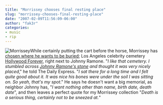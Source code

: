 ```yaml
---
title: "Morrissey chooses final resting place"
slug: "morrissey-chooses-final-resting-place"
date: "2007-02-09T11:56:09-06:00"
author: "fak3r"
categories:
- music
- rip
---
```


![Morrissey](http://fak3r.com/wp-content/uploads/2007/02/060404_morrissey.jpg)While certainly putting the cart before the horse, Morrissey has [chosen where he wants to be buried](http://www.spin.com/features/news/2007/02/070208_morrissey/); Los Angeles celebrity cemetery [Hollywood Forever](http://www.hollywoodforever.com/), right next to Johnny Ramone.  "_I like that cemetery. I stumbled across [Johnny Ramone's stone](http://www.seeing-stars.com/ImagePages/JohnnyRamoneGravePhoto.shtml) and thought it was very nicely placed_," he told The Daily Express. "_I sat there for a long time and I felt quite good about it. It was nice his bones were under the soil I was sitting on. So yeah, that's my spot_."  He says he doesn't want a big memorial, as neighbor Johnny has, "_I want nothing other than name, birth date, death date_", and then leaves a perfect quote for my Morrissey collection "_Death is a serious thing, certainly not to be sneezed at._"
